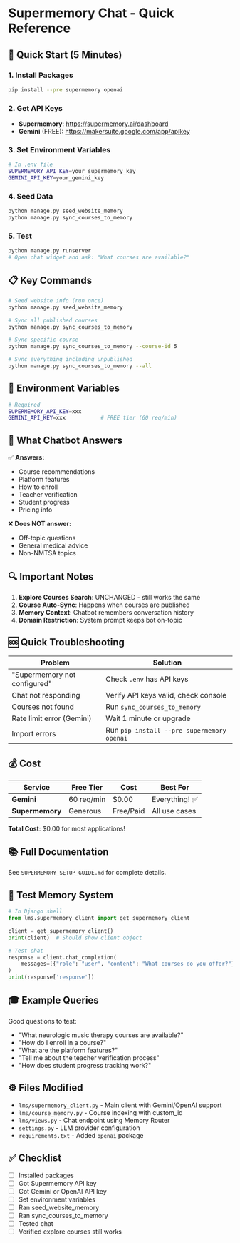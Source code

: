 # Supermemory Chat - Quick Reference

## 🚀 Quick Start (5 Minutes)

### 1. Install Packages
```bash
pip install --pre supermemory openai
```

### 2. Get API Keys
- **Supermemory**: https://supermemory.ai/dashboard
- **Gemini** (FREE): https://makersuite.google.com/app/apikey

### 3. Set Environment Variables
```bash
# In .env file
SUPERMEMORY_API_KEY=your_supermemory_key
GEMINI_API_KEY=your_gemini_key
```

### 4. Seed Data
```bash
python manage.py seed_website_memory
python manage.py sync_courses_to_memory
```

### 5. Test
```bash
python manage.py runserver
# Open chat widget and ask: "What courses are available?"
```

## 📋 Key Commands

```bash
# Seed website info (run once)
python manage.py seed_website_memory

# Sync all published courses
python manage.py sync_courses_to_memory

# Sync specific course
python manage.py sync_courses_to_memory --course-id 5

# Sync everything including unpublished
python manage.py sync_courses_to_memory --all
```

## 🔑 Environment Variables

```bash
# Required
SUPERMEMORY_API_KEY=xxx
GEMINI_API_KEY=xxx           # FREE tier (60 req/min)
```

## 🎯 What Chatbot Answers

✅ **Answers:**
- Course recommendations
- Platform features
- How to enroll
- Teacher verification
- Student progress
- Pricing info

❌ **Does NOT answer:**
- Off-topic questions
- General medical advice
- Non-NMTSA topics

## 🔍 Important Notes

1. **Explore Courses Search**: UNCHANGED - still works the same
2. **Course Auto-Sync**: Happens when courses are published
3. **Memory Context**: Chatbot remembers conversation history
4. **Domain Restriction**: System prompt keeps bot on-topic

## 🆘 Quick Troubleshooting

| Problem | Solution |
|---------|----------|
| "Supermemory not configured" | Check `.env` has API keys |
| Chat not responding | Verify API keys valid, check console |
| Courses not found | Run `sync_courses_to_memory` |
| Rate limit error (Gemini) | Wait 1 minute or upgrade |
| Import errors | Run `pip install --pre supermemory openai` |

## 💰 Cost

| Service | Free Tier | Cost | Best For |
|---------|-----------|------|----------|
| **Gemini** | 60 req/min | $0.00 | Everything! ✅ |
| **Supermemory** | Generous | Free/Paid | All use cases |

**Total Cost**: $0.00 for most applications!

## 📚 Full Documentation

See `SUPERMEMORY_SETUP_GUIDE.md` for complete details.

## 🧪 Test Memory System

```python
# In Django shell
from lms.supermemory_client import get_supermemory_client

client = get_supermemory_client()
print(client)  # Should show client object

# Test chat
response = client.chat_completion(
    messages=[{"role": "user", "content": "What courses do you offer?"}]
)
print(response['response'])
```

## 🎓 Example Queries

Good questions to test:
- "What neurologic music therapy courses are available?"
- "How do I enroll in a course?"
- "What are the platform features?"
- "Tell me about the teacher verification process"
- "How does student progress tracking work?"

## ⚙️ Files Modified

- `lms/supermemory_client.py` - Main client with Gemini/OpenAI support
- `lms/course_memory.py` - Course indexing with custom_id
- `lms/views.py` - Chat endpoint using Memory Router
- `settings.py` - LLM provider configuration
- `requirements.txt` - Added `openai` package

## ✅ Checklist

- [ ] Installed packages
- [ ] Got Supermemory API key
- [ ] Got Gemini or OpenAI API key
- [ ] Set environment variables
- [ ] Ran seed_website_memory
- [ ] Ran sync_courses_to_memory
- [ ] Tested chat
- [ ] Verified explore courses still works

